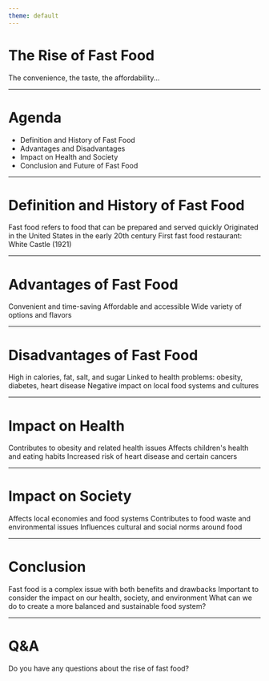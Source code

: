 ```yaml
---
theme: default
---
```


# The Rise of Fast Food

The convenience, the taste, the affordability...

---

# Agenda

* Definition and History of Fast Food
* Advantages and Disadvantages
* Impact on Health and Society
* Conclusion and Future of Fast Food

---

# Definition and History of Fast Food

Fast food refers to food that can be prepared and served quickly
 Originated in the United States in the early 20th century
 First fast food restaurant: White Castle (1921)

---

# Advantages of Fast Food

Convenient and time-saving
 Affordable and accessible
 Wide variety of options and flavors

---

# Disadvantages of Fast Food

High in calories, fat, salt, and sugar
 Linked to health problems: obesity, diabetes, heart disease
 Negative impact on local food systems and cultures

---

# Impact on Health

Contributes to obesity and related health issues
Affects children's health and eating habits
Increased risk of heart disease and certain cancers

---

# Impact on Society

Affects local economies and food systems
Contributes to food waste and environmental issues
Influences cultural and social norms around food

---

# Conclusion

Fast food is a complex issue with both benefits and drawbacks
Important to consider the impact on our health, society, and environment
What can we do to create a more balanced and sustainable food system?

---

# Q&A

Do you have any questions about the rise of fast food?
